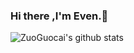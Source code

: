 ### Hi there ,I'm  Even.👋

<!--
**ZuoGuocai/ZuoGuocai** is a ✨ _special_ ✨ repository because its `README.md` (this file) appears on your GitHub profile.

Here are some ideas to get you started:

- 🔭 I’m currently working on ...
- 🌱 I’m currently learning ...
- 👯 I’m looking to collaborate on ...
- 🤔 I’m looking for help with ...
- 💬 Ask me about ...
- 📫 How to reach me: ...
- 😄 Pronouns: ...
- ⚡ Fun fact: ...
-->



![ZuoGuocai's github stats](https://github-readme-stats.vercel.app/api?username=ZuoGuocai&show_icons=true&theme=radical)




<!--

[![Top Langs](https://github-readme-stats.vercel.app/api/top-langs/?username=ZuoGuocai&layout=compact&theme=dark)](https://github.com/ZuoGuocai/github-readme-stats)


[![ReadMe Card](https://github-readme-stats.vercel.app/api/pin/?username=ZuoGuocai&repo=zabbix_push)](https://github.com/ZuoGuocai/zabbix_push)

-->

